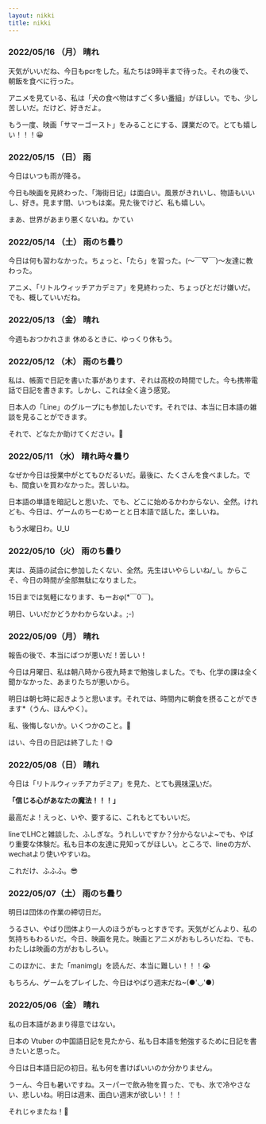 ```yaml
---
layout: nikki
title: nikki
---
```


### 2022/05/16	（月）	晴れ

天気がいいだね、今日もpcrをした。私たちは9時半まで待った。それの後で、朝飯を食べに行った。

アニメを見ている、私は「犬の食べ物はすごく多い<abbr title="ばんぐみ">番組</abbr>」がほしい。でも、少し苦しいだ。だけど、好きだよ。

もう一度、映画「サマーゴースト」をみることにする、課業だので。とても嬉しい！！！😀



### 2022/05/15	（日）	雨

今日はいつも雨が降る。

今日も映画を見終わった、「海街日记」は面白い。風景がきれいし、物語もいいし、好き。見ます間、いつもは楽。見た後でけど、私も嬉しい。

まあ、世界があまり悪くないね。かてい



### 2022/05/14	（土）	雨のち曇り

今日は何も習わなかった。ちょっと、「たら」を習った。(～￣▽￣)～友達に教わった。

アニメ、「リトルウィッチアカデミア」を見終わった、ちょっぴとだけ嫌いだ。でも、概していいだね。



### 2022/05/13	（金）	晴れ

今週もおつかれさま 休めるときに、ゆっくり休もう。



### 2022/05/12	（木）	雨のち曇り

私は、帳面で日記を書いた事があります、それは高校の時間でした。今も携帯電話で日記を書きます。しかし、これは全く違う感覚。

日本人の「Line」のグループにも参加したいです。それでは、本当に日本語の雑談を見ることができます。

それで、どなたか助けてください。🥺



### 2022/05/11	（水）	晴れ時々曇り

なぜか今日は授業中がとてもひだるいだ。最後に、たくさんを食べました。でも、間食いを買わなかった。苦しいね。

日本語の単語を暗記しと思いた、でも、どこに始めるかわからない、全然。けれども、今日は、ゲームのちーむめーとと日本語で話した。楽しいね。

もう水曜日わ。U_U



### 2022/05/10（火）	雨のち曇り

実は、英語の試合に参加したくない、全然。先生はいやらしいね/_ \。からこそ、今日の時間が全部無駄になりました。

15日までは気軽になります、もーおφ(*￣0￣)。

明日、いいだかどうかわからないよ。;-)



### 2022/05/09（月）	晴れ

報告の後で、本当にばつが悪いだ！苦しい！

今日は月曜日、私は朝八時から夜九時まで勉強しました。でも、化学の課は全く聞かなかった、あまりたちが悪いから。

明日は朝七時に起きようと思います。それでは、時間内に朝食を摂ることができます*（うん、ほんやく）。

私、後悔しないか。いくつかのこと。🤔

はい、今日の日記は終了した！😋



### 2022/05/08（日）	晴れ

今日は「リトルウィッチアカデミア」を見た、とても<abbr title="きょうみぶかい">興味深い</abbr>だ。

**「信じる心があなたの魔法！！！」**

最高だよ！えっと、いや、要するに、これもとてもいいだ。

lineでLHCと雑談した、ふしぎな。うれしいですか？分からないよ~でも、やばり重要な体験だ。私も日本の友達に見知ってがほしい。ところで、lineの方が、wechatより使いやすいね。

これだけ、ふふふ。😎



### 2022/05/07（土）	雨のち曇り	

明日は団体の作業の締切日だ。

うるさい、やばり団体より一人のほうがもっとすきです。天気がどんより、私の気持ちもわるいだ。今日、映画を見た。映画とアニメがおもしろいだね、でも、わたしは映画の方がおもしろい。

このほかに、また「manimgl」を読んだ、本当に難しい！！！😭

もちろん、ゲームをプレイした、今日はやばり週末だね~(●'◡'●)



### 2022/05/06（金）	晴れ	

私の日本語があまり得意ではない。

日本の Vtuber の中国語日記を見たから、私も日本語を勉強するために日記を書きたいと思った。

今日は日本語日記の初日。私も何を書けばいいのか分かりません。

うーん、今日も暑いですね。スーパーで飲み物を買った、でも、氷で冷やさない、悲しいね。明日は週末、面白い週末が欲しい！！！

それじゃまたね！🥰





